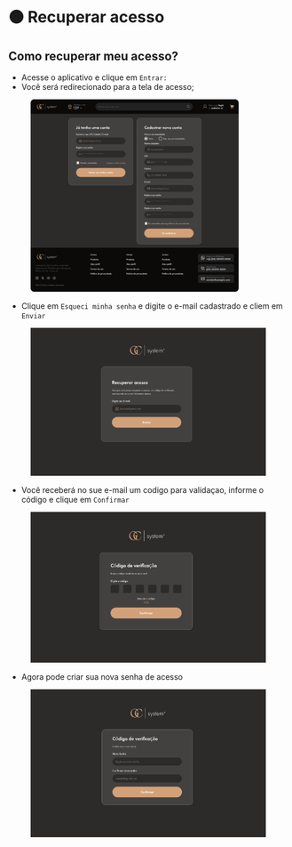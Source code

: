 # 🟤 Recuperar acesso

## Como recuperar meu acesso?

* Acesse o aplicativo e clique em `Entrar:`
* Você será redirecionado para a tela de acesso;

<figure><img src="../.gitbook/assets/Login e Cadastro (1) (1).png" alt="" width="375"><figcaption></figcaption></figure>

* Clique em `Esqueci minha senha` e digite o e-mail cadastrado e cliem em `Enviar`

<figure><img src="../.gitbook/assets/image (1).png" alt=""><figcaption></figcaption></figure>

* Você receberá no sue e-mail um codigo para validaçao, informe o código e clique em `Confirmar`

<figure><img src="../.gitbook/assets/image (2).png" alt=""><figcaption></figcaption></figure>

* Agora pode criar sua nova senha de acesso

<figure><img src="../.gitbook/assets/image (3).png" alt=""><figcaption></figcaption></figure>

